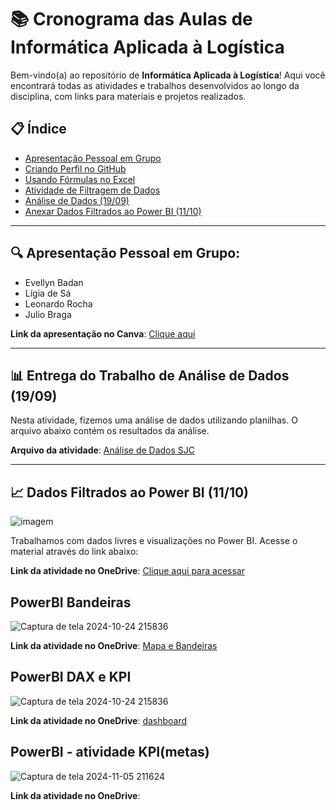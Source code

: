 # 📚 Cronograma das Aulas de Informática Aplicada à Logística

Bem-vindo(a) ao repositório de **Informática Aplicada à Logística**! Aqui você encontrará todas as atividades e trabalhos desenvolvidos ao longo da disciplina, com links para materiais e projetos realizados.

## 📋 Índice

- [Apresentação Pessoal em Grupo](#apresentação-pessoal-em-grupo)
- [Criando Perfil no GitHub](#criando-perfil-no-github)
- [Usando Fórmulas no Excel](#usando-fórmulas-no-excel)
- [Atividade de Filtragem de Dados](#atividade-de-filtragem-de-dados)
- [Análise de Dados (19/09)](#entrega-do-trabalho-de-análise-de-dados-1909)
- [Anexar Dados Filtrados ao Power BI (11/10)](#anexar-dados-filtrados-ao-powerbi-dados-livres-1110)

---

## 🔍 **Apresentação Pessoal em Grupo:**
- Evellyn Badan
- Lígia de Sá
- Leonardo Rocha
- Julio Braga

**Link da apresentação no Canva**: [Clique aqui](https://www.canva.com/design/DAGNZwywy3o/msgGjdCYuYnAUImQooENDg/edit?utm_content=DAGNZwywy3o&utm_campaign=designshare&utm_medium=link2&utm_source=sharebutton)

---

## 📊 **Entrega do Trabalho de Análise de Dados (19/09)**

Nesta atividade, fizemos uma análise de dados utilizando planilhas. O arquivo abaixo contém os resultados da análise.

**Arquivo da atividade**: [Análise de Dados SJC](https://github.com/BadanBADAN/INFORMATICA/blob/main/an%C3%A1lise%20de%20dados%20sjc.xlsx)

---

## 📈 **Dados Filtrados ao Power BI (11/10)**

![imagem](https://github.com/user-attachments/assets/72685fc8-f470-4af7-bbac-68d51a8a076e)

Trabalhamos com dados livres e visualizações no Power BI. Acesse o material através do link abaixo:

**Link da atividade no OneDrive**: [Clique aqui para acessar](https://fatecspgov-my.sharepoint.com/:u:/g/personal/evellyn_silva3_fatec_sp_gov_br/EdDYwQ6MzZtIh-NAOiO7VVgBcG80ZK1UZgEGSaA_qcoGCA?e=eoofRf)

## **PowerBI Bandeiras** 
![Captura de tela 2024-10-24 215836](https://github.com/user-attachments/assets/8f633e77-9ed0-4d0d-a67a-ff646641df2f)

**Link da atividade no OneDrive**: [Mapa e Bandeiras](https://github.com/BadanBADAN/PROJETOS/blob/main/BANDEIRASeMAPA%20(1).pbix)

## **PowerBI DAX e KPI**
![Captura de tela 2024-10-24 215836](https://github.com/user-attachments/assets/e8c3a959-3b08-4fb9-b336-4efe75eeb342)

**Link da atividade no OneDrive**: [dashboard](https://github.com/BadanBADAN/PROJETOS/blob/main/filiaisDAX%201.pbix)

## **PowerBI - atividade KPI(metas)**
![Captura de tela 2024-11-05 211624](https://github.com/user-attachments/assets/e81beb8e-f662-473d-b86c-d500eb111c25)

**Link da atividade no OneDrive**:





